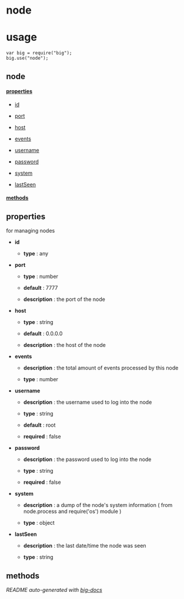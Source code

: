 # node


# usage

    var big = require("big");
    big.use("node");

## node

#### [properties](#node-properties)

  - [id](#node-properties-id)

  - [port](#node-properties-port)

  - [host](#node-properties-host)

  - [events](#node-properties-events)

  - [username](#node-properties-username)

  - [password](#node-properties-password)

  - [system](#node-properties-system)

  - [lastSeen](#node-properties-lastSeen)


#### [methods](#node-methods)


<a name="node-properties"></a>

## properties 
for managing nodes

- **id** 

  - **type** : any

- **port** 

  - **type** : number

  - **default** : 7777

  - **description** : the port of the node

- **host** 

  - **type** : string

  - **default** : 0.0.0.0

  - **description** : the host of the node

- **events** 

  - **description** : the total amount of events processed by this node

  - **type** : number

- **username** 

  - **description** : the username used to log into the node

  - **type** : string

  - **default** : root

  - **required** : false

- **password** 

  - **description** : the password used to log into the node

  - **type** : string

  - **required** : false

- **system** 

  - **description** : a dump of the node's system information ( from node.process and require('os') module )

  - **type** : object

- **lastSeen** 

  - **description** : the last date/time the node was seen

  - **type** : string


<a name="node-methods"></a> 

## methods 


*README auto-generated with [big-docs](https://github.com/bigcompany/big/tree/master/resources/docs)*